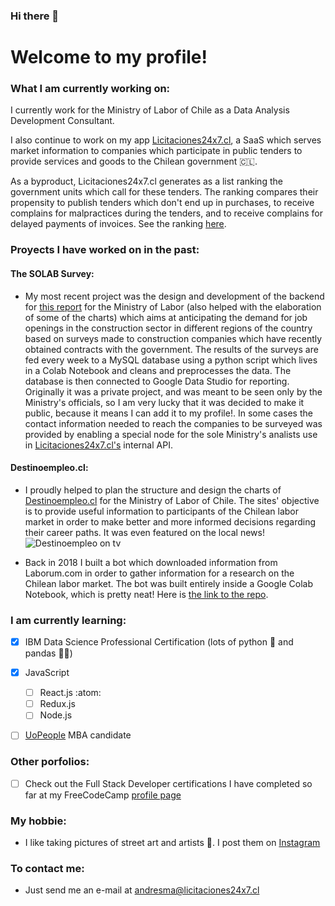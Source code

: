 ### Hi there 👋

<!--
**andresmascl/andresmascl** is a ✨ _special_ ✨ repository because its `README.md` (this file) appears on your GitHub profile.

Here are some ideas to get you started:

- 🔭 I’m currently working on ...
- 🌱 I’m currently learning ...
- 👯 I’m looking to collaborate on ...
- 🤔 I’m looking for help with ...
- 💬 Ask me about ...
- 📫 How to reach me: ...
- 😄 Pronouns: ...
- ⚡ Fun fact: ...
-->

# Welcome to my profile!




### What I am currently working on:

I currently work for the Ministry of Labor of Chile as a Data Analysis Development Consultant.

I also continue to work on my app [Licitaciones24x7.cl](https://licitaciones24x7.cl), a SaaS which serves market information to companies which participate in public tenders to provide services and goods to the Chilean government :chile:.

As a byproduct, Licitaciones24x7.cl generates as a list ranking the government units which call for these tenders.  The ranking compares their propensity to publish tenders which don't end up in purchases, to receive complains for malpractices during the tenders, and to receive complains for delayed payments of invoices.  See the ranking [here](https://info.licitaciones24x7.cl/demandantes-del-estado).




### Proyects I have worked on in the past:
#### The SOLAB Survey:
- My most recent project was the design and development of the backend for [this report](https://datastudio.google.com/reporting/eafa83fa-3faf-4955-a9bf-fb4fc38095c7) for the Ministry of Labor (also helped with the elaboration of some of the charts) which aims at anticipating the demand for job openings in the construction sector in different regions of the country based on surveys made to construction companies which have recently obtained contracts with the government.  The results of the surveys are fed every week to a MySQL database using a python script which lives in a Colab Notebook and cleans and preprocesses the data.  The database is then connected to Google Data Studio for reporting.  Originally it was a private project, and was meant to be seen only by the Ministry's officials, so I am very lucky that it was decided to make it public, because it means I can add it to my profile!.  In some cases the contact information needed to reach the companies to be surveyed was provided by enabling a special node for the sole Ministry's analists use in [Licitaciones24x7.cl's](https://licitaciones24x7.cl) internal API.

#### Destinoempleo.cl:
- I proudly helped to plan the structure and design the charts of [Destinoempleo.cl](https://destinoempleo.cl) for the Ministry of Labor of Chile.  The sites' objective is to provide useful information to participants of the Chilean labor market in order to make better and more informed decisions regarding their career paths.  It was even featured on the local news! ![Destinoempleo on tv](https://i.imgur.com/KEptQrp.jpg)



- Back in 2018 I built a bot which downloaded information from Laborum.com in order to gather information for a research on the Chilean labor market.  The bot was built entirely inside a Google Colab Notebook, which is pretty neat!  Here is [the link to the repo](https://github.com/andresmascl/LaborumSpyder).

### I am currently learning:
- [x] IBM Data Science Professional Certification (lots of python :snake: and pandas :panda_face::panda_face:)
- [x] JavaScript
    - [ ] React.js :atom:
    - [ ] Redux.js
    - [ ] Node.js
- [ ] [UoPeople](https://uopeople.edu) MBA candidate



### Other porfolios:
- [ ] Check out the Full Stack Developer certifications I have completed so far at my FreeCodeCamp [profile page](https://www.freecodecamp.org/andresma)



### My hobbie:
- I like taking pictures of street art and artists :camera_flash:.  I post them on [Instagram](https://www.instagram.com/fotocondriacoterminal/) 



### To contact me:
- Just send me an e-mail at andresma@licitaciones24x7.cl
